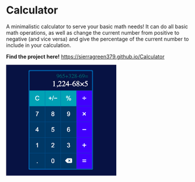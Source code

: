 # Calculator

A minimalistic calculator to serve your basic math needs! It can do all basic math operations, as well as change the current number from positive to negative (and vice versa) and give the percentage of the current number to include in your calculation.

**Find the project here!** https://sierragreen379.github.io/Calculator

<img src="./calculator_photo.png" alt="photo of this calculator" width="300">

<!-- ## How It's Made:

**Tools Used:** HTML, CSS, JavaScript

## Lessons Learned:
-  -->